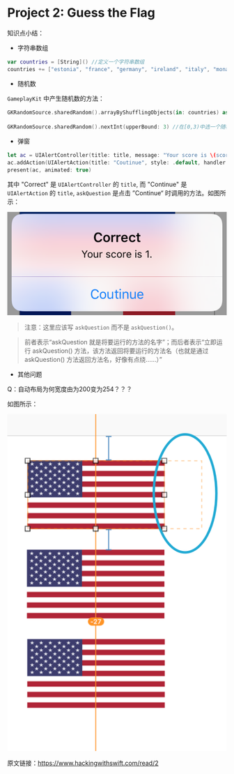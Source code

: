 # Project 2: Guess the Flag

知识点小结：



- 字符串数组

```swift
var countries = [String]() //定义一个字符串数组
countries += ["estonia", "france", "germany", "ireland", "italy", "monaco", "nigeria", "poland", "russia", "spain", "uk", "us"] //添加
```



- 随机数

`GameplayKit` 中产生随机数的方法：

```swift
GKRandomSource.sharedRandom().arrayByShufflingObjects(in: countries) as! [String] //随机化数组 countries

GKRandomSource.sharedRandom().nextInt(upperBound: 3) //在[0,3)中选一个随机数，即0，1，或2
```



- 弹窗



```swift
let ac = UIAlertController(title: title, message: "Your score is \(score).", preferredStyle: .alert)
ac.addAction(UIAlertAction(title: "Coutinue", style: .default, handler: askQuestion))
present(ac, animated: true)
```

其中 "Correct" 是 `UIAlertController` 的 `title`, 而 "Continue" 是 `UIAlertAction` 的 `title`,  `askQuestion` 是点击 ”Continue“ 时调用的方法。如图所示：

![1](https://github.com/Ranch2014/HackingWithSwift/blob/master/02-Guess%20the%20Flag/pics/pic1.png)

> 注意：这里应该写 `askQuestion` 而不是 `askQuestion()`。

> 前者表示“askQuestion 就是将要运行的方法的名字”；而后者表示“立即运行 askQuestion() 方法，该方法返回将要运行的方法名（也就是通过 askQuestion() 方法返回方法名，好像有点绕……）”



- 其他问题

Q：自动布局为何宽度由为200变为254？？？

如图所示：

![2](https://github.com/Ranch2014/HackingWithSwift/blob/master/02-Guess%20the%20Flag/pics/pic2.png)





原文链接：https://www.hackingwithswift.com/read/2